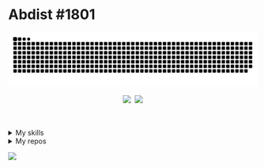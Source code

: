 # Abdist #1801

<kbd>
  <p align="center">
    <img src="./dist/github-snake-dark.svg" />
  </p>

  <p align="center">
  
  <picture>
    <source
      srcset="https://github-readme-stats.vercel.app/api?username=Abdisto&show_icons=true&theme=ocean_dark&bg_color=00000000"
      media="(prefers-color-scheme: dark)"
    />
    <img height=180 src="https://github-readme-stats.vercel.app/api?username=Abdisto&show_icons=true" />
  </picture>
    <img height=180 src="https://github-readme-stats.vercel.app/api/top-langs/?username=Abdisto&langs_count=18&theme=ocean_dark&bg_color=00000000&layout=compact" />
  </p>
</kbd>
<br><br>

<details>
<summary id="skills">My skills</summary>
  
## These are my current skills
<img align="center" src="https://skillicons.dev/icons?i=py,java,html,css" />

## Still learning
<img align="center" src="https://skillicons.dev/icons?i=c" />
</details>

<details>
<summary id="repo">My repos</summary>
<br>
  <a href="https://github.com/Abdisto/python-discord-bot">
    <img align="center" src="https://github-readme-stats.vercel.app/api/pin/?username=Abdisto&repo=python-discord-bot&theme=ocean_dark&bg_color=00000000" />
  </a>
</details>

<p>
  <img width=890 src="https://capsule-render.vercel.app/api?type=waving&height=100&color=gradient&section=footer"/>
</p>
